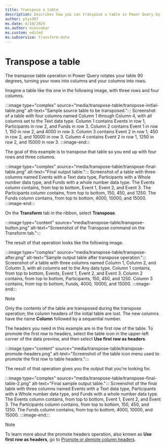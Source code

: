 ```yaml
---
title: Transpose a table
description: Describes how you can transpose a table in Power Query by rotating it 90 degrees using the transpose option.
author: ptyx507
ms.date: 6/10/2024
ms.author: miescobar
ms.custom: edited
ms.subservice: transform-data
---
```


# Transpose a table

The transpose table operation in Power Query rotates your table 90 degrees, turning your rows into columns and your columns into rows.

Imagine a table like the one in the following image, with three rows and four columns.

:::image type="complex" source="media/transpose-table/transpose-initial-table.png" alt-text="Sample source table to be transposed.":::
   Screenshot of a table with four columns named Column 1 through Column 4, with all columns set to the Text data type. Column 1 contains Events in row 1, Participants in row 2, and Funds in row 3. Column 2 contains Event 1 in row 1, 150 in row 2, and 4000 in row 3. Column 3 contains Event 2 in row 1, 450 in row 2, and 10000 in row 3. Column 4 contains Event 2 in row 1, 1250 in row 2, and 15000 in row 3.
:::image-end:::

The goal of this example is to transpose that table so you end up with four rows and three columns.

:::image type="complex" source="media/transpose-table/transpose-final-table.png" alt-text="Final output table.":::
   Screenshot of a table with three columns named Events with a Text data type, Participants with a Whole number data type, and Funds with a whole number data type. The Events column contains, from top to bottom, Event 1, Event 2, and Event 3. The Participants column contains, from top to bottom, 150, 450, and 1250. The Funds column contains, from top to bottom, 4000, 10000, and 15000.
:::image-end:::

On the **Transform** tab in the ribbon, select **Transpose**.

:::image type="content" source="media/transpose-table/transpose-button.png" alt-text="Screenshot of the Transpose command on the Transform tab.":::

The result of that operation looks like the following image.

:::image type="complex" source="media/transpose-table/transpose-after.png" alt-text="Sample output table after transpose operation.":::
   Screenshot of a table with three columns named Column 1, Column 2, and Column 3, with all columns set to the Any data type. Column 1 contains, from top to bottom, Events, Event 1, Event 2, and Event 3. Column 2 contains, from top to bottom, Participants, 150, 450, and 1250. Column 3 contains, from top to bottom, Funds, 4000, 10000, and 15000.
:::image-end:::

> [!NOTE]
> Only the contents of the table are transposed during the transpose operation; the column headers of the initial table are lost.  The new columns have the name **Column** followed by a sequential number.

The headers you need in this example are in the first row of the table. To promote the first row to headers, select the table icon in the upper-left corner of the data preview, and then select **Use first row as headers**.

:::image type="content" source="media/transpose-table/transpose-promote-headers.png" alt-text="Screenshot of the table icon menu used to promote the first row to table headers.":::

The result of that operation gives you the output that you're looking for.

:::image type="complex" source="media/transpose-table/transpose-final-table-2.png" alt-text="Final sample output table.":::
   Screenshot of the final table with three columns named Events with a Text data type, Participants with a Whole number data type, and Funds with a whole number data type. The Events column contains, from top to bottom, Event 1, Event 2, and Event 3. The Participants column contains, from top to bottom, 150, 450, and 1250. The Funds column contains, from top to bottom, 4000, 10000, and 15000.
:::image-end:::

> [!NOTE]
>To learn more about the promote headers operation, also known as **Use first row as headers**, go to [Promote or demote column headers](table-promote-demote-headers.md).
